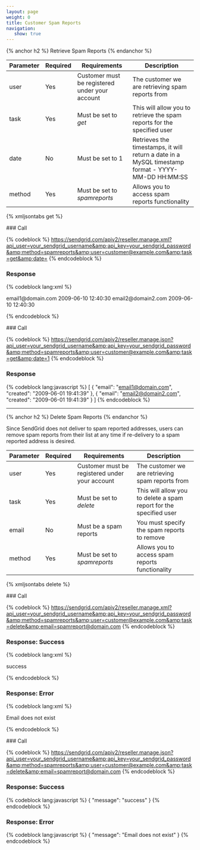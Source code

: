```yaml
---
layout: page
weight: 0
title: Customer Spam Reports
navigation:
   show: true
---
```


{% anchor h2 %} Retrieve Spam Reports {% endanchor %}


<table class="table table-bordered table-striped">
   <thead>
      <tr>
         <th>Parameter</th>
         <th>Required</th>
         <th>Requirements</th>
         <th>Description</th>
      </tr>
   </thead>
   <tbody>
      <tr>
         <td>user</td>
         <td>Yes</td>
         <td>Customer must be registered under your account</td>
         <td>The customer we are retrieving spam reports from</td>
      </tr>
      <tr>
         <td>task</td>
         <td>Yes</td>
         <td>
            Must be set to
            <em>get</em>
         </td>
         <td>This will allow you to retrieve the spam reports for the specified user</td>
      </tr>
      <tr>
         <td>date</td>
         <td>No</td>
         <td>Must be set to 1</td>
         <td>Retrieves the timestamps, it will return a date in a MySQL timestamp format - YYYY-MM-DD HH:MM:SS</td>
      </tr>
      <tr>
         <td>method</td>
         <td>Yes</td>
         <td>
            Must be set to
            <em>spamreports</em>
         </td>
         <td>Allows you to access spam reports functionality</td>
      </tr>
   </tbody>
</table>


{% xmljsontabs get %}

<div markdown="1" class="tab-content">
<div markdown="1" class="tab-pane" id="get-xml">
### Call



{% codeblock %}
https://sendgrid.com/apiv2/reseller.manage.xml?api_user=your_sendgrid_username&amp;api_key=your_sendgrid_password&amp;method=spamreports&amp;user=customer@example.com&amp;task=get&amp;date=
{% endcodeblock %}
<h3>Response</h3>

{% codeblock lang:xml %}
<?xml version="1.0" encoding="ISO-8859-1"?>

<spamreports>
   <spamreport>
      <email>email1@domain.com</email>
      <created>2009-06-10 12:40:30</created>
   </spamreport>
   <spamreport>
      <email>email2@domain2.com</email>
      <created>2009-06-10 12:40:30</created>
   </spamreport>
</spamreports>

{% endcodeblock %}




</div>
<div markdown="1" class="tab-pane active" id="get-json">
### Call



{% codeblock %}
https://sendgrid.com/apiv2/reseller.manage.json?api_user=your_sendgrid_username&amp;api_key=your_sendgrid_password&amp;method=spamreports&amp;user=customer@example.com&amp;task=get&amp;date=1
{% endcodeblock %}
<h3>Response</h3>

{% codeblock lang:javascript %}
[
  {
    "email": "email1@domain.com",
    "created": "2009-06-01 19:41:39"
  },
  {
    "email": "email2@domain2.com",
    "created": "2009-06-01 19:41:39"
  }
]
{% endcodeblock %}




</div>
</div>

* * * * *


{% anchor h2 %} Delete Spam Reports {% endanchor %}


Since SendGrid does not deliver to spam reported addresses, users can remove spam reports from their list at any time if re-delivery to a spam reported address is desired.

<table class="table table-bordered table-striped">
   <thead>
      <tr>
         <th>Parameter</th>
         <th>Required</th>
         <th>Requirements</th>
         <th>Description</th>
      </tr>
   </thead>
   <tbody>
      <tr>
         <td>user</td>
         <td>Yes</td>
         <td>Customer must be registered under your account</td>
         <td>The customer we are retrieving spam reports from</td>
      </tr>
      <tr>
         <td>task</td>
         <td>Yes</td>
         <td>
            Must be set to
            <em>delete</em>
         </td>
         <td>This will allow you to delete a spam report for the specified user</td>
      </tr>
      <tr>
         <td>email</td>
         <td>No</td>
         <td>Must be a spam reports</td>
         <td>You must specify the spam reports to remove</td>
      </tr>
      <tr>
         <td>method</td>
         <td>Yes</td>
         <td>
            Must be set to
            <em>spamreports</em>
         </td>
         <td>Allows you to access spam reports functionality</td>
      </tr>
   </tbody>
</table>


{% xmljsontabs delete %}

<div markdown="1" class="tab-content">
<div markdown="1" class="tab-pane" id="delete-xml">
### Call



{% codeblock %}
https://sendgrid.com/apiv2/reseller.manage.xml?api_user=your_sendgrid_username&amp;api_key=your_sendgrid_password&amp;method=spamreports&amp;user=customer@example.com&amp;task=delete&amp;email=spamreport@domain.com
{% endcodeblock %}
<h3>Response: Success</h3>

{% codeblock lang:xml %}
<?xml version="1.0" encoding="ISO-8859-1"?>

<result>
   <message>success</message>
</result>

{% endcodeblock %}




### Response: Error




{% codeblock lang:xml %}
<?xml version="1.0" encoding="ISO-8859-1"?>

<result>
   <message>Email does not exist</message>
</result>

{% endcodeblock %}




</div>
<div markdown="1" class="tab-pane active" id="delete-json">
### Call



{% codeblock %}
https://sendgrid.com/apiv2/reseller.manage.json?api_user=your_sendgrid_username&amp;api_key=your_sendgrid_password&amp;method=spamreports&amp;user=customer@example.com&amp;task=delete&amp;email=spamreport@domain.com
{% endcodeblock %}
<h3>Response: Success</h3>

{% codeblock lang:javascript %}
{
  "message": "success"
}
{% endcodeblock %}




### Response: Error




{% codeblock lang:javascript %}
{
  "message": "Email does not exist"
}
{% endcodeblock %}




</div>
</div>

